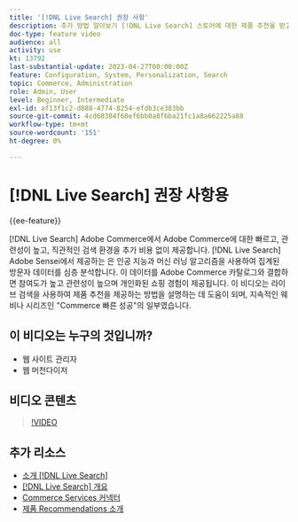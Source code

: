 ```yaml
---
title: '[!DNL Live Search] 권장 사항'
description: 추가 방법 알아보기 [!DNL Live Search] 스토어에 대한 제품 추천을 받고 매력적이고 관련성이 높으며 개인화된 쇼핑 경험을 제작할 수 있습니다.
doc-type: feature video
audience: all
activity: use
kt: 13792
last-substantial-update: 2023-04-27T00:00:00Z
feature: Configuration, System, Personalization, Search
topic: Commerce, Administration
role: Admin, User
level: Beginner, Intermediate
exl-id: af13f1c2-d888-4774-8254-efdb3ce383bb
source-git-commit: 4cd68304f60ef6bb0a8f6ba21fc1a8a662225a88
workflow-type: tm+mt
source-wordcount: '151'
ht-degree: 0%

---
```


# [!DNL Live Search] 권장 사항용

{{ee-feature}}

[!DNL Live Search] Adobe Commerce에서 Adobe Commerce에 대한 빠르고, 관련성이 높고, 직관적인 검색 환경을 추가 비용 없이 제공합니다. [!DNL Live Search] Adobe Sensei에서 제공하는 은 인공 지능과 머신 러닝 알고리즘을 사용하여 집계된 방문자 데이터를 심층 분석합니다. 이 데이터를 Adobe Commerce 카탈로그와 결합하면 참여도가 높고 관련성이 높으며 개인화된 쇼핑 경험이 제공됩니다. 이 비디오는 라이브 검색을 사용하여 제품 추천을 제공하는 방법을 설명하는 데 도움이 되며, 지속적인 웨비나 시리즈인 &quot;Commerce 빠른 성공&quot;의 일부였습니다.

## 이 비디오는 누구의 것입니까?

- 웹 사이트 관리자
- 웹 머천다이저

## 비디오 콘텐츠

>[!VIDEO](https://video.tv.adobe.com/v/3412586?quality=12&learn=on)


## 추가 리소스

- [소개 [!DNL Live Search]](https://experienceleague.adobe.com/docs/commerce-learn/tutorials/marketing/live-search.html)
- [[!DNL Live Search] 개요](https://experienceleague.adobe.com/docs/commerce-merchant-services/live-search/overview.html)
- [Commerce Services 커넥터](https://experienceleague.adobe.com/docs/commerce-merchant-services/user-guides/integration-services/saas.html)
- [제품 Recommendations 소개](https://experienceleague.adobe.com/docs/commerce-merchant-services/product-recommendations/overview.html)
